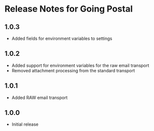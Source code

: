 # Release Notes for Going Postal

## 1.0.3
- Added fields for environment variables to settings

## 1.0.2
- Added support for environment variables for the raw email transport
- Removed attachment processing from the standard transport

## 1.0.1
- Added RAW email transport

## 1.0.0
- Initial release
